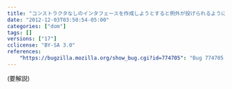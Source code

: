 ```yaml
---
title: "コンストラクタなしのインタフェースを作成しようとすると例外が投げられるようになりました"
date: "2012-12-03T03:50:54-05:00"
categories: ["dom"]
tags: []
versions: ["17"]
cclicense: "BY-SA 3.0"
references:
    "https://bugzilla.mozilla.org/show_bug.cgi?id=774705": "Bug 774705 – Throw a TypeError when trying to construct an interface without a constructor"
---
```

(要解説)

